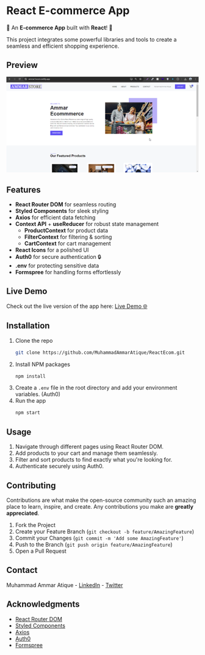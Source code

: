 # React E-commerce App

🚀 An **E-commerce App** built with **React**! 🎉

This project integrates some powerful libraries and tools to create a seamless and efficient shopping experience.

## Preview

![ReactEcom Preview 1](Projectimages/screenshot.png)

## Features

- **React Router DOM** for seamless routing
- **Styled Components** for sleek styling
- **Axios** for efficient data fetching
- **Context API** + **useReducer** for robust state management
    - **ProductContext** for product data
    - **FilterContext** for filtering & sorting
    - **CartContext** for cart management
- **React Icons** for a polished UI
- **Auth0** for secure authentication 🔒
- **.env** for protecting sensitive data
- **Formspree** for handling forms effortlessly

## Live Demo

Check out the live version of the app here:
[Live Demo 🌐](https://ammar1ecom.netlify.app/)

## Installation

1. Clone the repo
    ```bash
    git clone https://github.com/MuhammadAmmarAtique/ReactEcom.git
    ```
2. Install NPM packages
    ```bash
    npm install
    ```
3. Create a `.env` file in the root directory and add your environment variables. (Auth0)
4. Run the app
    ```bash
    npm start
    ```

## Usage

1. Navigate through different pages using React Router DOM.
2. Add products to your cart and manage them seamlessly.
3. Filter and sort products to find exactly what you're looking for.
4. Authenticate securely using Auth0.

## Contributing

Contributions are what make the open-source community such an amazing place to learn, inspire, and create. Any contributions you make are **greatly appreciated**.

1. Fork the Project
2. Create your Feature Branch (`git checkout -b feature/AmazingFeature`)
3. Commit your Changes (`git commit -m 'Add some AmazingFeature'`)
4. Push to the Branch (`git push origin feature/AmazingFeature`)
5. Open a Pull Request

## Contact

Muhammad Ammar Atique - [LinkedIn](https://www.linkedin.com/in/muhammad-ammar-atique-0b409223a/) - [Twitter](https://x.com/AmmarAtiqu)


## Acknowledgments

- [React Router DOM](https://reactrouter.com/)
- [Styled Components](https://styled-components.com/)
- [Axios](https://axios-http.com/)
- [Auth0](https://auth0.com/)
- [Formspree](https://formspree.io/)
